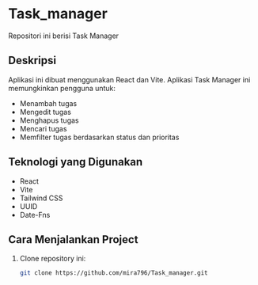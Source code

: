 # Task_manager
Repositori ini berisi Task Manager

## Deskripsi
Aplikasi ini dibuat menggunakan React dan Vite. Aplikasi Task Manager ini memungkinkan pengguna untuk:
- Menambah tugas
- Mengedit tugas
- Menghapus tugas
- Mencari tugas
- Memfilter tugas berdasarkan status dan prioritas

## Teknologi yang Digunakan
- React
- Vite
- Tailwind CSS
- UUID
- Date-Fns

## Cara Menjalankan Project
1. Clone repository ini:
   ```bash
   git clone https://github.com/mira796/Task_manager.git
